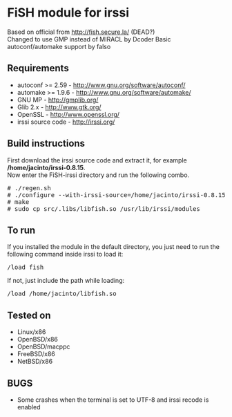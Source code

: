 # FiSH module for irssi

Based on official from http://fish.secure.la/ (DEAD?)  
Changed to use GMP instead of MIRACL by Dcoder 
Basic autoconf/automake support by falso 

## Requirements

* autoconf >= 2.59 - http://www.gnu.org/software/autoconf/
* automake >= 1.9.6 - http://www.gnu.org/software/automake/
* GNU MP - http://gmplib.org/
* Glib 2.x - http://www.gtk.org/
* OpenSSL - http://www.openssl.org/
* irssi source code - http://irssi.org/

## Build instructions

First download the irssi source code and extract it, for example **/home/jacinto/irssi-0.8.15**.  
Now enter the FiSH-irssi directory and run the following combo.
<pre>
# ./regen.sh
# ./configure --with-irssi-source=/home/jacinto/irssi-0.8.15
# make
# sudo cp src/.libs/libfish.so /usr/lib/irssi/modules
</pre>
## To run

If you installed the module in the default directory, you just need to run the following command inside irssi to load it:
<pre>/load fish</pre>
If not, just include the path while loading:
<pre>/load /home/jacinto/libfish.so</pre>

## Tested on
* Linux/x86
* OpenBSD/x86
* OpenBSD/macppc
* FreeBSD/x86
* NetBSD/x86

## BUGS
* Some crashes when the terminal is set to UTF-8 and irssi recode is enabled
